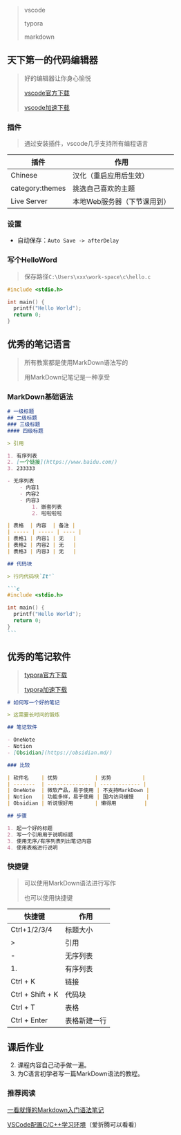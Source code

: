 > vscode
>
> typora
>
> markdown

## 天下第一的代码编辑器

> 好的编辑器让你身心愉悦
>
> [vscode官方下载](https://code.visualstudio.com/Download)
>
> [vscode加速下载](https://vscode.cdn.azure.cn/stable/7f6ab5485bbc008386c4386d08766667e155244e/VSCodeUserSetup-x64-1.60.2.exe)

### 插件

> 通过安装插件，vscode几乎支持所有编程语言

| 插件            | 作用                        |
| --------------- | --------------------------- |
| Chinese         | 汉化（重启应用后生效）      |
| category:themes | 挑选自己喜欢的主题          |
| Live Server     | 本地Web服务器（下节课用到） |

### 设置

- 自动保存：`Auto Save -> afterDelay`

### 写个HelloWord

> 保存路径`C:\Users\xxx\work-space\c\hello.c`

```c
#include <stdio.h>

int main() {
  printf("Hello World");
  return 0;
}
```

## 优秀的笔记语言

> 所有教案都是使用MarkDown语法写的
>
> 用MarkDown记笔记是一种享受

### MarkDown基础语法

````markdown
# 一级标题
## 二级标题
### 三级标题
#### 四级标题

> 引用

1. 有序列表
2. [一个链接](https://www.baidu.com/)
3. 233333

- 无序列表
	- 内容1
	- 内容2
	- 内容3
		1. 嵌套列表
		2. 啦啦啦啦

| 表格  | 内容  | 备注 |
| ----- | ----- | ---- |
| 表格1 | 内容1 | 无   |
| 表格2 | 内容2 | 无   |
| 表格3 | 内容3 | 无   |

## 代码块

> 行内代码块`It'`

```c
#include <stdio.h>

int main() {
  printf("Hello World");
  return 0;
}
```
````

## 优秀的笔记软件

> [typora官方下载](https://typora.io/windows/typora-setup-x64.exe)
>
> [typora加速下载](https://gitee.com/nmdfzf404/mirror/attach_files/845473/download/typora-setup-x64.exe)

~~~markdown
# 如何写一个好的笔记

> 这需要长时间的锻炼

## 笔记软件

- OneNote
- Notion
- [Obsidian](https://obsidian.md/)

### 比较

| 软件名    | 优势            | 劣势          |
| -------  | -------------- | ------------- |
| OneNote  | 微软产品，易于使用 | 不支持MarkDown |
| Notion   | 功能多样，易于使用 | 国内访问缓慢    |
| Obsidian | 听说很好用       | 懒得用         |

## 步骤

1. 起一个好的标题
2. 写一个引用用于说明标题
3. 使用无序/有序列表列出笔记内容
4. 使用表格进行说明
~~~

### 快捷键

> 可以使用MarkDown语法进行写作
>
> 也可以使用快捷键

| 快捷键           | 作用         |
| ---------------- | ------------ |
| Ctrl+1/2/3/4     | 标题大小     |
| >                | 引用         |
| -                | 无序列表     |
| 1.               | 有序列表     |
| Ctrl + K         | 链接         |
| Ctrl + Shift + K | 代码块       |
| Ctrl + T         | 表格         |
| Ctrl + Enter     | 表格新建一行 |

## 课后作业

2. 课程内容自己动手做一遍。
2. 为C语言初学者写一篇MarkDown语法的教程。

### 推荐阅读

[一看就懂的Markdown入门语法笔记](https://zhuanlan.zhihu.com/p/111833946)

[VSCode配置C/C++学习环境](https://zhuanlan.zhihu.com/p/147366852)（爱折腾可以看看）

